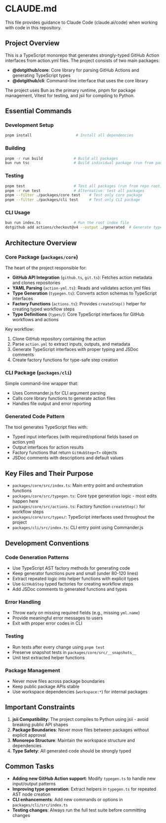 # CLAUDE.md

This file provides guidance to Claude Code (claude.ai/code) when working with code in this repository.

## Project Overview

This is a TypeScript monorepo that generates strongly-typed GitHub Action interfaces from action.yml files. The project consists of two main packages:

- **@dotgithub/core**: Core library for parsing GitHub Actions and generating TypeScript types
- **@dotgithub/cli**: Command-line interface that uses the core library

The project uses Bun as the primary runtime, pnpm for package management, Vitest for testing, and jsii for compiling to Python.

## Essential Commands

### Development Setup
```bash
pnpm install                    # Install all dependencies
```

### Building
```bash
pnpm -r run build              # Build all packages
bun run tsc                    # Build individual package (run from package directory)
```

### Testing
```bash
pnpm test                      # Test all packages (run from repo root)
pnpm -r run test               # Alternative: test all packages
pnpm --filter ./packages/core test    # Test only core package
pnpm --filter ./packages/cli test     # Test only CLI package
```

### CLI Usage
```bash
bun run index.ts               # Run the root index file
dotgithub add actions/checkout@v4 --output ./generated  # Generate types for GitHub Action
```

## Architecture Overview

### Core Package (`packages/core`)
The heart of the project responsible for:
- **GitHub API Integration** (`github.ts`, `git.ts`): Fetches action metadata and clones repositories
- **YAML Parsing** (`action-yml.ts`): Reads and validates action.yml files
- **Type Generation** (`typegen.ts`): Converts action schemas to TypeScript interfaces
- **Factory Functions** (`actions.ts`): Provides `createStep()` helper for creating typed workflow steps
- **Type Definitions** (`types/`): Core TypeScript interfaces for GitHub workflows and actions

Key workflow:
1. Clone GitHub repository containing the action
2. Parse `action.yml` to extract inputs, outputs, and metadata
3. Generate TypeScript interfaces with proper typing and JSDoc comments
4. Create factory functions for type-safe step creation

### CLI Package (`packages/cli`)
Simple command-line wrapper that:
- Uses Commander.js for CLI argument parsing
- Calls core library functions to generate action files
- Handles file output and error reporting

### Generated Code Pattern
The tool generates TypeScript files with:
- Typed input interfaces (with required/optional fields based on action.yml)
- Output interfaces for action results
- Factory functions that return `GitHubStep<T>` objects
- JSDoc comments with descriptions and default values

## Key Files and Their Purpose

- `packages/core/src/index.ts`: Main entry point and orchestration functions
- `packages/core/src/typegen.ts`: Core type generation logic - most edits happen here
- `packages/core/src/actions.ts`: Factory function `createStep()` for workflow steps
- `packages/core/src/types/`: TypeScript interfaces used throughout the project
- `packages/cli/src/index.ts`: CLI entry point using Commander.js

## Development Conventions

### Code Generation Patterns
- Use TypeScript AST factory methods for generating code
- Keep generator functions pure and small (under 80-120 lines)
- Extract repeated logic into helper functions with explicit types
- Use `GitHubStep` typed factories for creating workflow steps
- Add JSDoc comments to generated functions and types

### Error Handling
- Throw early on missing required fields (e.g., missing `yml.name`)
- Provide meaningful error messages to users
- Exit with proper error codes in CLI

### Testing
- Run tests after every change using `pnpm test`
- Preserve snapshot tests in `packages/core/src/__snapshots__`
- Unit test extracted helper functions

### Package Management
- Never move files across package boundaries
- Keep public package APIs stable
- Use workspace dependencies (`workspace:*`) for internal packages

## Important Constraints

1. **jsii Compatibility**: The project compiles to Python using jsii - avoid breaking public API shapes
2. **Package Boundaries**: Never move files between packages without explicit approval
3. **Monorepo Structure**: Maintain the workspace structure and dependencies
4. **Type Safety**: All generated code should be strongly typed

## Common Tasks

- **Adding new GitHub Action support**: Modify `typegen.ts` to handle new input/output patterns
- **Improving type generation**: Extract helpers in `typegen.ts` for repeated AST node creation
- **CLI enhancements**: Add new commands or options in `packages/cli/src/index.ts`
- **Testing changes**: Always run the full test suite before committing changes